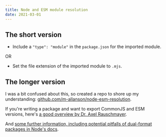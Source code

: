 ```yaml
---
title: Node and ESM module resolution
date: 2021-03-01
---
```


## The short version

- Include a `"type": "module"` in the `package.json` for the imported module.

OR

- Set the file extension of the imported module to `.mjs`.

## The longer version

I was a bit confused about this, so created a repo to shore up my understanding: [github.com/m-allanson/node-esm-resolution](https://github.com/m-allanson/node-esm-resolution).

If you're writing a package and want to export CommonJS and ESM versions, here's [a good overview by Dr. Axel Rauschmayer](https://2ality.com/2019/10/hybrid-npm-packages.html).

And [some further information, including potential pitfalls of dual-format packages in Node's docs](https://nodejs.org/api/packages.html#packages_dual_commonjs_es_module_packages).

